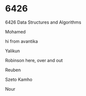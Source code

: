 # 6426


6426 Data Structures and Algorithms

Mohamed 


hi from avantika

Yalikun



Robinson here, over and out



Reuben

Szeto Kamho

Nour

